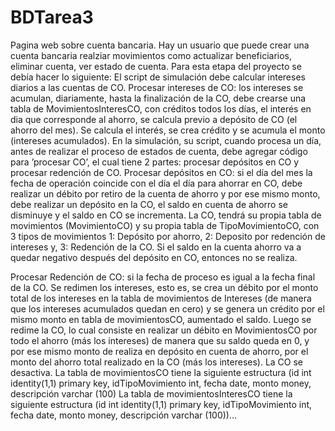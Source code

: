 # BDTarea3
Pagina web sobre cuenta bancaria. Hay un usuario que puede crear una cuenta bancaria
realziar movimientos como actualizar beneficiarios, eliminar cuenta, ver estado de cuenta.
Para esta etapa del proyecto se debía hacer lo siguiente:
El script de simulación debe calcular intereses diarios a las cuentas de CO.
Procesar intereses de CO: los intereses se acumulan, diariamente, hasta la finalización
de la CO, debe crearse una tabla de MovimientosInteresCO, con créditos todos los
días, el interés en dia que corresponde al ahorro, se calcula previo a depósito de CO (el
ahorro del mes). Se calcula el interés, se crea crédito y se acumula el monto (intereses
acumulados).
En la simulación, su script, cuando procesa un día, antes de realizar el proceso de
estados de cuenta, debe agregar código para ’procesar CO’, el cual tiene 2 partes:
procesar depósitos en CO y procesar redención de CO.
Procesar depósitos en CO: si el día del mes la fecha de operación coincide con el día el
día para ahorrar en CO, debe realizar un débito por retiro de la cuenta de ahorro y por
ese mismo monto, debe realizar un depósito en la CO, el saldo en cuenta de ahorro se
disminuye y el saldo en CO se incrementa. La CO, tendrá su propia tabla de
movimientos (MovimientoCO) y su propia tabla de TipoMovimientoCO, con 3 tipos de
movimientos 1: Depósito por ahorro, 2: Deposito por redención de intereses y, 3:
Redención de la CO. Si el saldo en la cuenta ahorro va a quedar negativo después del
depósito en CO, entonces no se realiza.

Procesar Redención de CO: si la fecha de proceso es igual a la fecha final de la CO. Se
redimen los intereses, esto es, se crea un débito por el monto total de los intereses en
la tabla de movimientos de Intereses (de manera que los intereses acumulados quedan
en cero) y se genera un crédito por el mismo monto en tabla de movimientosCO,
aumentado el saldo. Luego se redime la CO, lo cual consiste en realizar un débito en
MovimientosCO por todo el ahorro (más los intereses) de manera que su saldo queda
en 0, y por ese mismo monto de realiza en depósito en cuenta de ahorro, por el monto
del ahorro total realizado en la CO (más los intereses). La CO se desactiva.
La tabla de movimientosCO tiene la siguiente estructura (id int identity(1,1) primary key,
idTipoMovimiento int, fecha date, monto money, descripción varchar (100)
La tabla de movimientosInteresCO tiene la siguiente estructura (id int identity(1,1)
primary key, idTipoMovimiento int, fecha date, monto money, descripción varchar (100))...
